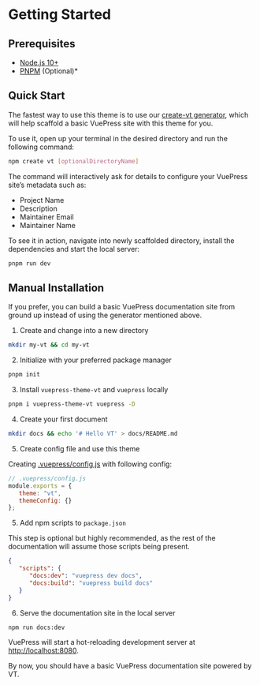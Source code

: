 # Getting Started

## Prerequisites

- [Node.js 10+](https://nodejs.org/en/)
- [PNPM](https://pnpm.io/) (Optional)\*


## Quick Start

The fastest way to use this theme is to use our [create-vt generator](https://github.com/vuepressjs/create-vuepress-site/), which will help scaffold a basic VuePress site with this theme for you.

To use it, open up your terminal in the desired directory and run the following command:

```bash
npm create vt [optionalDirectoryName]
```

The command will interactively ask for details to configure your VuePress site’s metadata such as:

- Project Name
- Description
- Maintainer Email
- Maintainer Name

To see it in action, navigate into newly scaffolded directory, install the dependencies and start the local server:

```bash
pnpm run dev
```

## Manual Installation

If you prefer, you can build a basic VuePress documentation site from ground up instead of using the generator mentioned above.

1. Create and change into a new directory

```bash
mkdir my-vt && cd my-vt
```

2. Initialize with your preferred package manager

```bash
pnpm init
```

3. Install `vuepress-theme-vt` and `vuepress` locally

```bash
pnpm i vuepress-theme-vt vuepress -D
```

4. Create your first document

```bash
mkdir docs && echo '# Hello VT' > docs/README.md
```

5. Create config file and use this theme
  
Creating [.vuepress/config.js](https://vuepress.vuejs.org/guide/basic-config.html) with following config:

```js
// .vuepress/config.js
module.exports = {
   theme: "vt",
   themeConfig: {}
};
```

5. Add npm scripts to `package.json`

This step is optional but highly recommended, as the rest of the documentation will assume those scripts being present.

```json
{
   "scripts": {
      "docs:dev": "vuepress dev docs",
      "docs:build": "vuepress build docs"
   }
}
```

6. Serve the documentation site in the local server

```bash
npm run docs:dev
```

VuePress will start a hot-reloading development server at [http://localhost:8080](http://localhost:8080).

By now, you should have a basic VuePress documentation site powered by VT.